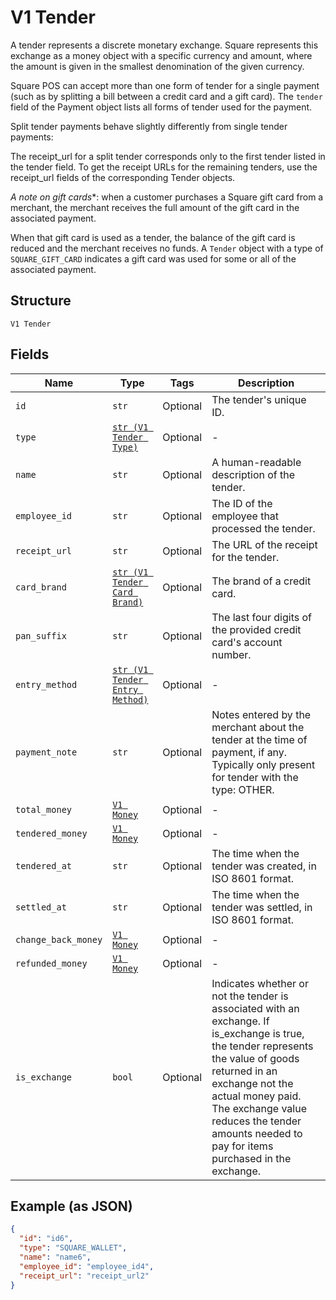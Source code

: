 
# V1 Tender

A tender represents a discrete monetary exchange. Square represents this
exchange as a money object with a specific currency and amount, where the
amount is given in the smallest denomination of the given currency.

Square POS can accept more than one form of tender for a single payment (such
as by splitting a bill between a credit card and a gift card). The `tender`
field of the Payment object lists all forms of tender used for the payment.

Split tender payments behave slightly differently from single tender payments:

The receipt_url for a split tender corresponds only to the first tender listed
in the tender field. To get the receipt URLs for the remaining tenders, use
the receipt_url fields of the corresponding Tender objects.

*A note on gift cards**: when a customer purchases a Square gift card from a
merchant, the merchant receives the full amount of the gift card in the
associated payment.

When that gift card is used as a tender, the balance of the gift card is
reduced and the merchant receives no funds. A `Tender` object with a type of
`SQUARE_GIFT_CARD` indicates a gift card was used for some or all of the
associated payment.

## Structure

`V1 Tender`

## Fields

| Name | Type | Tags | Description |
|  --- | --- | --- | --- |
| `id` | `str` | Optional | The tender's unique ID. |
| `type` | [`str (V1 Tender Type)`](../../doc/models/v1-tender-type.md) | Optional | - |
| `name` | `str` | Optional | A human-readable description of the tender. |
| `employee_id` | `str` | Optional | The ID of the employee that processed the tender. |
| `receipt_url` | `str` | Optional | The URL of the receipt for the tender. |
| `card_brand` | [`str (V1 Tender Card Brand)`](../../doc/models/v1-tender-card-brand.md) | Optional | The brand of a credit card. |
| `pan_suffix` | `str` | Optional | The last four digits of the provided credit card's account number. |
| `entry_method` | [`str (V1 Tender Entry Method)`](../../doc/models/v1-tender-entry-method.md) | Optional | - |
| `payment_note` | `str` | Optional | Notes entered by the merchant about the tender at the time of payment, if any. Typically only present for tender with the type: OTHER. |
| `total_money` | [`V1 Money`](../../doc/models/v1-money.md) | Optional | - |
| `tendered_money` | [`V1 Money`](../../doc/models/v1-money.md) | Optional | - |
| `tendered_at` | `str` | Optional | The time when the tender was created, in ISO 8601 format. |
| `settled_at` | `str` | Optional | The time when the tender was settled, in ISO 8601 format. |
| `change_back_money` | [`V1 Money`](../../doc/models/v1-money.md) | Optional | - |
| `refunded_money` | [`V1 Money`](../../doc/models/v1-money.md) | Optional | - |
| `is_exchange` | `bool` | Optional | Indicates whether or not the tender is associated with an exchange. If is_exchange is true, the tender represents the value of goods returned in an exchange not the actual money paid. The exchange value reduces the tender amounts needed to pay for items purchased in the exchange. |

## Example (as JSON)

```json
{
  "id": "id6",
  "type": "SQUARE_WALLET",
  "name": "name6",
  "employee_id": "employee_id4",
  "receipt_url": "receipt_url2"
}
```

